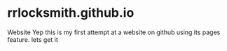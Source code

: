 # rrlocksmith.github.io
Website
Yep this is my first attempt at a website on github using its pages feature. lets get it
